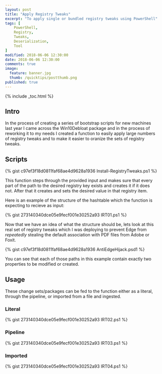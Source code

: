 ```yaml
---
layout: post
title: "Apply Registry Tweaks"
excerpt: "To apply single or bundled registry tweaks using PowerShell"
tags: [
    PowerShell,
    Registry,
    Tweaks,
    Deserialization,
    Tool
]
modified: 2018-06-06 12:30:00
date: 2018-06-06 12:30:00
comments: true
image:
  feature: banner.jpg
  thumb: /quicktips/postthumb.png
published: true
---
```

{% include _toc.html %}

## Intro

In the process of creating a series of bootstrap scripts for new machines last year I came across the Win10Debloat package and in the process of reworking it to my needs I created a function to easily apply large numbers of registry tweaks and to make it easier to oranize the sets of registry tweaks.

## Scripts

{% gist c97ef3f18d0811faf68ae4d9628a1936 Install-RegistryTweaks.ps1 %}

This function steps through the provided input and makes sure that every part of the path to the desired registry key exists and creates it if it does not. After that it creates and sets the desired value in that registry item.

Here is an example of the structure of the hashtable which the function is expecting to recieve as input:

{% gist 273140340dce05e9fecf001e30252a93 IRT01.ps1 %}

Now that we have an idea of what the structure should be, lets look at this real set of registry tweaks which I was deploying to prevent Edge from *repeatedly* stealing the default association with PDF files from Adobe or Foxit.

{% gist c97ef3f18d0811faf68ae4d9628a1936 AntiEdgeHijack.psd1 %}

You can see that each of those paths in this example contain exactly two properties to be modified or created.

## Usage

These change sets/packages can be fed to the function either as a literal, through the pipeline, or imported from a file and ingested.

### Literal

{% gist 273140340dce05e9fecf001e30252a93 IRT02.ps1 %}

### Pipeline

{% gist 273140340dce05e9fecf001e30252a93 IRT03.ps1 %}

### Imported

{% gist 273140340dce05e9fecf001e30252a93 IRT04.ps1 %}